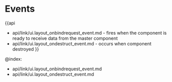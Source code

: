 
Events
=======

{{api
- api/link/ui.layout_onbindrequest_event.md - fires when the component is ready to receive data from the master component
- api/link/ui.layout_ondestruct_event.md - occurs when component destroyed
}}

@index:
- api/link/ui.layout_onbindrequest_event.md
- api/link/ui.layout_ondestruct_event.md


